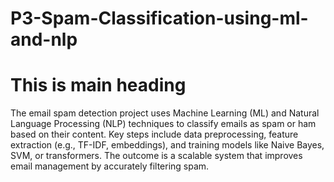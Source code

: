 # P3-Spam-Classification-using-ml-and-nlp
<h1>This is main heading</h1>
<p>The email spam detection project uses Machine Learning (ML) and Natural Language Processing (NLP) techniques to classify emails as spam or ham based on their content. Key steps include data preprocessing, feature extraction (e.g., TF-IDF, embeddings), and training models like Naive Bayes, SVM, or transformers. The outcome is a scalable system that improves email management by accurately filtering spam.</p>
